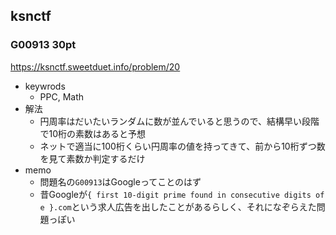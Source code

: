 ## ksnctf

### G00913 30pt
https://ksnctf.sweetduet.info/problem/20

* keywrods
  - PPC, Math
* 解法
  - 円周率はだいたいランダムに数が並んでいると思うので、結構早い段階で10桁の素数はあると予想
  - ネットで適当に100桁くらい円周率の値を持ってきて、前から10桁ずつ数を見て素数か判定するだけ
* memo
  - 問題名の`G00913`はGoogleってことのはず
  - 昔Googleが`{ first 10-digit prime found in consecutive digits of e }.com`という求人広告を出したことがあるらしく、それになぞらえた問題っぽい
